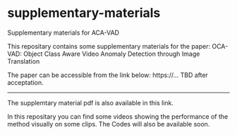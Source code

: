 # supplementary-materials
Supplementary materials for ACA-VAD

This repositary contains some supplementary materials for the paper:
OCA-VAD: Object Class Aware Video Anomaly Detection through Image Translation

The paper can be accessible from the link below:
https://... TBD after acceptation.
*****
The supplemtary material pdf is also available in this link.

In this repositary you can find some videos showing the performance of the method visually on some clips. The Codes will also be available soon.
